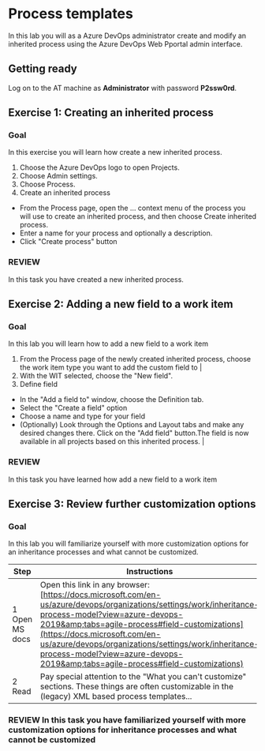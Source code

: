# Process templates

In this lab you will as a Azure DevOps administrator create and modify an inherited process using the Azure DevOps Web Pportal admin interface.

## Getting ready

Log on to the AT machine as **Administrator** with password **P2ssw0rd**.

## Exercise 1: Creating an inherited process

### Goal
In this exercise you will learn how create a new inherited process. 

1. Choose the Azure DevOps logo to open Projects.
2. Choose Admin settings.
3. Choose Process.
4. Create an inherited process 
* From the Process page, open the … context menu of the process you will use to create an inherited process, and then choose Create inherited process.
* Enter a name for your process and optionally a description.
* Click &quot;Create process&quot; button

### REVIEW 
In this task you have created a new inherited process. 


## Exercise 2: Adding a new field to a work item

### Goal 
In this lab you will learn how to add a new field to a work item 


1. From the Process page of the newly created inherited process, choose the work item type you want to add the custom field to  |
2. With the WIT selected, choose the "New field".
3. Define field 
* In the "Add a field to" window, choose the Definition tab.
* Select the "Create a field" option
* Choose a name and type for your field
* (Optionally) Look through the Options and Layout tabs and make any desired changes there. 
Click on the &quot;Add field&quot; button.The field is now available in all projects based on this inherited process. |

### REVIEW 
In this task you have learned how add a new field to a work item 

## Exercise 3: Review further customization options

### Goal 
In this lab you will familiarize yourself with more customization options for an inheritance processes and what cannot be customized. 

| Step | Instructions |
| --- | --- |
| 1 Open MS docs | Open this link in any browser:[https://docs.microsoft.com/en-us/azure/devops/organizations/settings/work/inheritance-process-model?view=azure-devops-2019&amp;tabs=agile-process#field-customizations](https://docs.microsoft.com/en-us/azure/devops/organizations/settings/work/inheritance-process-model?view=azure-devops-2019&amp;tabs=agile-process#field-customizations) |
| 2 Read | Pay special attention to the &quot;What you can&#39;t customize&quot; sections. These things are often customizable in the (legacy) XML based process templates... |

### REVIEW In this task you have familiarized yourself with more customization options for inheritance processes and what cannot be customized 
